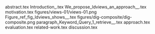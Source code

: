 abstract.tex
Introduction_.tex
We_propose_ldviews_an_approach__.tex
motivation.tex
figures/views-01/views-01.png
Figure_ref_fig_ldviews_shows__.tex
figures/dig-composite/dig-composite.png
paragraph_Keyword_Query_1_retrieve__.tex
approach.tex
evaluation.tex
related-work.tex
discussion.tex